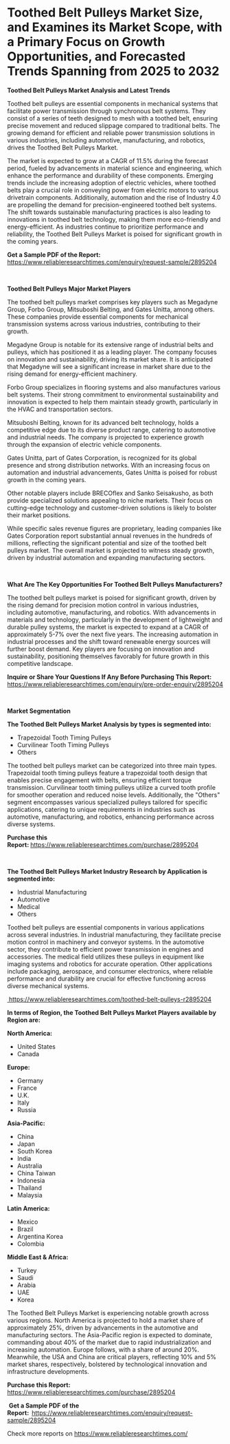 <p><h1>Toothed Belt Pulleys Market Size, and Examines its Market Scope, with a Primary Focus on Growth Opportunities, and Forecasted Trends Spanning from 2025 to 2032</h1></p><p><strong>Toothed Belt Pulleys Market Analysis and Latest Trends</strong></p>
<p><p>Toothed belt pulleys are essential components in mechanical systems that facilitate power transmission through synchronous belt systems. They consist of a series of teeth designed to mesh with a toothed belt, ensuring precise movement and reduced slippage compared to traditional belts. The growing demand for efficient and reliable power transmission solutions in various industries, including automotive, manufacturing, and robotics, drives the Toothed Belt Pulleys Market. </p><p>The market is expected to grow at a CAGR of 11.5% during the forecast period, fueled by advancements in material science and engineering, which enhance the performance and durability of these components. Emerging trends include the increasing adoption of electric vehicles, where toothed belts play a crucial role in conveying power from electric motors to various drivetrain components. Additionally, automation and the rise of Industry 4.0 are propelling the demand for precision-engineered toothed belt systems. The shift towards sustainable manufacturing practices is also leading to innovations in toothed belt technology, making them more eco-friendly and energy-efficient. As industries continue to prioritize performance and reliability, the Toothed Belt Pulleys Market is poised for significant growth in the coming years.</p></p>
<p><strong>Get a Sample PDF of the Report:&nbsp;</strong> <a href="https://www.reliableresearchtimes.com/enquiry/request-sample/2895204?utm_campaign=2609&utm_medium=2&utm_source=Github&utm_content=ia&utm_term=15032025&utm_id=toothed-belt-pulleys">https://www.reliableresearchtimes.com/enquiry/request-sample/2895204</a></p>
<p>&nbsp;</p>
<p><strong>Toothed Belt Pulleys Major Market Players</strong></p>
<p><p>The toothed belt pulleys market comprises key players such as Megadyne Group, Forbo Group, Mitsuboshi Belting, and Gates Unitta, among others. These companies provide essential components for mechanical transmission systems across various industries, contributing to their growth.</p><p>Megadyne Group is notable for its extensive range of industrial belts and pulleys, which has positioned it as a leading player. The company focuses on innovation and sustainability, driving its market share. It is anticipated that Megadyne will see a significant increase in market share due to the rising demand for energy-efficient machinery.</p><p>Forbo Group specializes in flooring systems and also manufactures various belt systems. Their strong commitment to environmental sustainability and innovation is expected to help them maintain steady growth, particularly in the HVAC and transportation sectors.</p><p>Mitsuboshi Belting, known for its advanced belt technology, holds a competitive edge due to its diverse product range, catering to automotive and industrial needs. The company is projected to experience growth through the expansion of electric vehicle components.</p><p>Gates Unitta, part of Gates Corporation, is recognized for its global presence and strong distribution networks. With an increasing focus on automation and industrial advancements, Gates Unitta is poised for robust growth in the coming years.</p><p>Other notable players include BRECOflex and Sanko Seisakusho, as both provide specialized solutions appealing to niche markets. Their focus on cutting-edge technology and customer-driven solutions is likely to bolster their market positions.</p><p>While specific sales revenue figures are proprietary, leading companies like Gates Corporation report substantial annual revenues in the hundreds of millions, reflecting the significant potential and size of the toothed belt pulleys market. The overall market is projected to witness steady growth, driven by industrial automation and expanding manufacturing sectors.</p></p>
<p>&nbsp;</p>
<p><strong>What Are The Key Opportunities For Toothed Belt Pulleys Manufacturers?</strong></p>
<p><p>The toothed belt pulleys market is poised for significant growth, driven by the rising demand for precision motion control in various industries, including automotive, manufacturing, and robotics. With advancements in materials and technology, particularly in the development of lightweight and durable pulley systems, the market is expected to expand at a CAGR of approximately 5-7% over the next five years. The increasing automation in industrial processes and the shift toward renewable energy sources will further boost demand. Key players are focusing on innovation and sustainability, positioning themselves favorably for future growth in this competitive landscape.</p></p>
<p><strong>Inquire or Share Your Questions If Any Before Purchasing This Report:</strong> <a href="https://www.reliableresearchtimes.com/enquiry/pre-order-enquiry/2895204?utm_campaign=2609&utm_medium=2&utm_source=Github&utm_content=ia&utm_term=15032025&utm_id=toothed-belt-pulleys">https://www.reliableresearchtimes.com/enquiry/pre-order-enquiry/2895204</a></p>
<p>&nbsp;</p>
<p><strong>Market Segmentation</strong></p>
<p><strong>The Toothed Belt Pulleys Market Analysis by types is segmented into:</strong></p>
<p><ul><li>Trapezoidal Tooth Timing Pulleys</li><li>Curvilinear Tooth Timing Pulleys</li><li>Others</li></ul></p>
<p><p>The toothed belt pulleys market can be categorized into three main types. Trapezoidal tooth timing pulleys feature a trapezoidal tooth design that enables precise engagement with belts, ensuring efficient torque transmission. Curvilinear tooth timing pulleys utilize a curved tooth profile for smoother operation and reduced noise levels. Additionally, the "Others" segment encompasses various specialized pulleys tailored for specific applications, catering to unique requirements in industries such as automotive, manufacturing, and robotics, enhancing performance across diverse systems.</p></p>
<p><strong>Purchase this Report:&nbsp;</strong><a href="https://www.reliableresearchtimes.com/purchase/2895204?utm_campaign=2609&utm_medium=2&utm_source=Github&utm_content=ia&utm_term=15032025&utm_id=toothed-belt-pulleys">https://www.reliableresearchtimes.com/purchase/2895204</a></p>
<p>&nbsp;</p>
<p><strong>The Toothed Belt Pulleys Market Industry Research by Application is segmented into:</strong></p>
<p><ul><li>Industrial Manufacturing</li><li>Automotive</li><li>Medical</li><li>Others</li></ul></p>
<p><p>Toothed belt pulleys are essential components in various applications across several industries. In industrial manufacturing, they facilitate precise motion control in machinery and conveyor systems. In the automotive sector, they contribute to efficient power transmission in engines and accessories. The medical field utilizes these pulleys in equipment like imaging systems and robotics for accurate operation. Other applications include packaging, aerospace, and consumer electronics, where reliable performance and durability are crucial for effective functioning across diverse mechanical systems.</p></p>
<p><a href="https://www.reliableresearchtimes.com/toothed-belt-pulleys-r2895204?utm_campaign=2609&utm_medium=2&utm_source=Github&utm_content=ia&utm_term=15032025&utm_id=toothed-belt-pulleys">&nbsp;https://www.reliableresearchtimes.com/toothed-belt-pulleys-r2895204</a></p>
<p><strong>In terms of Region, the Toothed Belt Pulleys Market Players available by Region are:</strong></p>
<p>
    <p> <strong> North America: </strong>
        <ul>
            <li>United States</li>
            <li>Canada</li>
        </ul>
        </p> 
    <p> <strong> Europe: </strong>
        <ul>
            <li>Germany</li>
            <li>France</li>
            <li>U.K.</li>
            <li>Italy</li>
            <li>Russia</li>
        </ul>
        </p> 
    <p> <strong> Asia-Pacific: </strong>
        <ul>
            <li>China</li>
            <li>Japan</li>
            <li>South Korea</li>
            <li>India</li>
            <li>Australia</li>
            <li>China Taiwan</li>
            <li>Indonesia</li>
            <li>Thailand</li>
            <li>Malaysia</li>
        </ul>
        </p> 
    <p> <strong> Latin America: </strong>
        <ul>
            <li>Mexico</li>
            <li>Brazil</li>
            <li>Argentina Korea</li>
            <li>Colombia</li>
        </ul>
        </p> 
    <p> <strong> Middle East & Africa: </strong>
        <ul>
            <li>Turkey</li>
            <li>Saudi</li>
            <li>Arabia</li>
            <li>UAE</li>
            <li>Korea</li>
        </ul>
    </p>
    </p>
<p><p>The Toothed Belt Pulleys Market is experiencing notable growth across various regions. North America is projected to hold a market share of approximately 25%, driven by advancements in the automotive and manufacturing sectors. The Asia-Pacific region is expected to dominate, commanding about 40% of the market due to rapid industrialization and increasing automation. Europe follows, with a share of around 20%. Meanwhile, the USA and China are critical players, reflecting 10% and 5% market shares, respectively, bolstered by technological innovation and infrastructure developments.</p></p>
<p><strong>Purchase this Report: </strong><a href="https://www.reliableresearchtimes.com/purchase/2895204?utm_campaign=2609&utm_medium=2&utm_source=Github&utm_content=ia&utm_term=15032025&utm_id=toothed-belt-pulleys">https://www.reliableresearchtimes.com/purchase/2895204</a></p>
<p>&nbsp;<strong>Get a Sample PDF of the Report:&nbsp;&nbsp;</strong><a href="https://www.reliableresearchtimes.com/enquiry/request-sample/2895204?utm_campaign=2609&utm_medium=2&utm_source=Github&utm_content=ia&utm_term=15032025&utm_id=toothed-belt-pulleys">https://www.reliableresearchtimes.com/enquiry/request-sample/2895204</a></p>
<p><strong></strong></p>
<p>Check more reports on <a href="https://www.reliableresearchtimes.com/?utm_campaign=2609&utm_medium=2&utm_source=Github&utm_content=ia&utm_term=15032025&utm_id=toothed-belt-pulleys">https://www.reliableresearchtimes.com/</a></p>